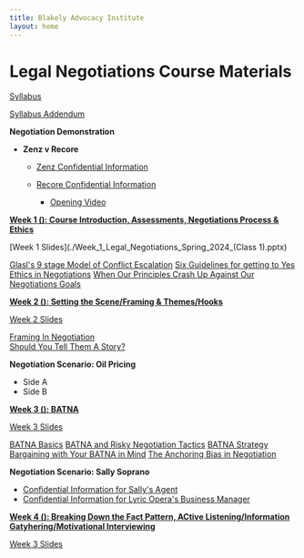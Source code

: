 ```yaml
---
title: Blakely Advocacy Institute
layout: home
---
```

# Legal Negotiations Course Materials

[Syllabus](./Spring_2024_Legal_Negotiatio_Syllabus_updated.pdf)

[Syllabus Addendum](./Spring_2024_Legal_Negotiations_syllabus_addendum.pdf)

**Negotiation Demonstration**

- **Zenz v Recore**

    - [Zenz Confidential Information](./Senator_Zenz.pdf)
    - [Recore Confidential Information](./Senator_Recore.pdf)
 
        - [Opening Video](https://uofh-my.sharepoint.com/:v:/g/personal/dburgosc_cougarnet_uh_edu/Edl19Pca7xZEgo4vUFVfeh8BK6qKS5uj9JhI8l7xEsj1kw?nav=eyJyZWZlcnJhbEluZm8iOnsicmVmZXJyYWxBcHAiOiJPbmVEcml2ZUZvckJ1c2luZXNzIiwicmVmZXJyYWxBcHBQbGF0Zm9ybSI6IldlYiIsInJlZmVycmFsTW9kZSI6InZpZXciLCJyZWZlcnJhbFZpZXciOiJNeUZpbGVzTGlua0NvcHkifX0&e=c8nwtl)
     
**<p><u> Week 1 (): Course Introduction, Assessments, Negotiations Process & Ethics </u></p>**
[Week 1 Slides](./Week_1_Legal_Negotiations_Spring_2024_(Class 1).pptx)

[Glasl's 9 stage Model of Conflict Escalation](./Conflict_Escalation_Glasl.pdf)
[Six Guidelines for getting to Yes](./Six_Guidelines_for_Getting_to_Yes.docx)
[Ethics in Negotiations](./Ethics_in_Negotiations.docx)
[When Our Principles Crash Up Against Our Negotiations Goals](./When_Our_Principles_Crash_Up_Against_Our_Negotiation_Goals.docx)

**<p><u>Week 2 (): Setting the Scene/Framing & Themes/Hooks </u></p>**
[Week 2 Slides](./Week_2_Setting_the_Scene_and_Framing_Spring_2024.pptx)

[Framing In Negotiation](./Framing_in_Negotiation.docx)
<br>[Should You Tell Them A Story?](./Stories_Weak_Strong_Facts.docx)

**Negotiation Scenario: Oil Pricing**
- Side A
- Side B

**<p><u>Week 3 (): BATNA </u></p>**
[Week 3 Slides](./)

[BATNA Basics](./13_BATNA_Basics.pdf)
[BATNA and Risky Negotiation Tactics](./BATNA_and_Risky_Negotiation_Tactics.docx)
[BATNA Strategy](./BATNA_Strategy_Should_You_Reveal_Your_BATNA.docx)
[Bargaining with Your BATNA in Mind](./Negotiation_and_Bargaining_with_Your_BATNA_in_Mind.docx)
[The Anchoring Bias in Negotiation](./The_Anchoring_Bias_in_Negotiation.docx)

**Negotiation Scenario: Sally Soprano** 
- [Confidential Information for Sally's Agent](./Sally's_Agent-Confidential_Information.pdf)
- [Confidential Information for Lyric Opera's Business Manager](./Lyric_Opera's_Business_Manager-Confidential_Information.pdf)

**<p><u>Week 4 (): Breaking Down the Fact Pattern, ACtive Listening/Information Gatyhering/Motivational Interviewing </u></p>**
[Week 3 Slides](./)
